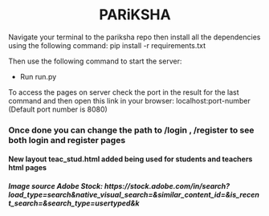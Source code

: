 <p> <h1 align="center">PARiKSHA</h1></p>
Navigate your terminal to the pariksha repo then install all the dependencies using the following command:
    pip install -r requirements.txt

Then use the following command to start the server:
* Run run.py

To access the pages on server check the port in the result for the last command and then open this link in your browser:
    localhost:port-number
(Default port number is 8080)

 <h3 align="left">Once done you can change the path to /login , /register to see both login and register pages</h3>
 <h4 align="left">New layout teac_stud.html added being used for students and teachers html pages<h4>
<h5 align="left"> Image source  Adobe Stock: https://stock.adobe.com/in/search?load_type=search&native_visual_search=&similar_content_id=&is_recent_search=&search_type=usertyped&k <h5>
